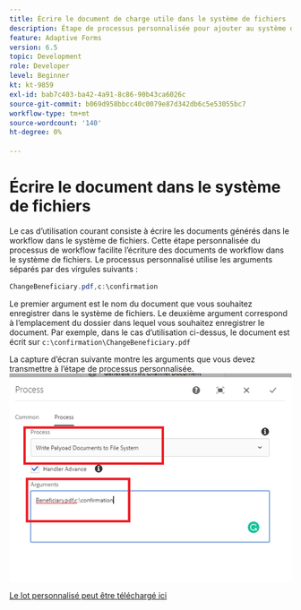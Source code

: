 ```yaml
---
title: Écrire le document de charge utile dans le système de fichiers
description: Étape de processus personnalisée pour ajouter au système de fichiers le document d’écriture résidant sous le dossier de charge utile
feature: Adaptive Forms
version: 6.5
topic: Development
role: Developer
level: Beginner
kt: kt-9859
exl-id: bab7c403-ba42-4a91-8c86-90b43ca6026c
source-git-commit: b069d958bbcc40c0079e87d342db6c5e53055bc7
workflow-type: tm+mt
source-wordcount: '140'
ht-degree: 0%

---
```


# Écrire le document dans le système de fichiers

Le cas d’utilisation courant consiste à écrire les documents générés dans le workflow dans le système de fichiers.
Cette étape personnalisée du processus de workflow facilite l’écriture des documents de workflow dans le système de fichiers.
Le processus personnalisé utilise les arguments séparés par des virgules suivants :

```java
ChangeBeneficiary.pdf,c:\confirmation
```

Le premier argument est le nom du document que vous souhaitez enregistrer dans le système de fichiers. Le deuxième argument correspond à l’emplacement du dossier dans lequel vous souhaitez enregistrer le document. Par exemple, dans le cas d’utilisation ci-dessus, le document est écrit sur `c:\confirmation\ChangeBeneficiary.pdf`

La capture d’écran suivante montre les arguments que vous devez transmettre à l’étape de processus personnalisée.
![write-payload-file-system](assets/write-payload-file-system.png)

[Le lot personnalisé peut être téléchargé ici](/help/forms/assets/common-osgi-bundles/SetValueApp.core-1.0-SNAPSHOT.jar)

